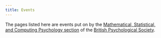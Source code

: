 ```yaml
---
title: Events
---
```


The pages listed here are events put on by the [Mathematical, Statistical, and Computing Psychology section](https://www.bpsmscp.org.uk) of the [British Psychological Society](https://www.bps.org.uk/).

